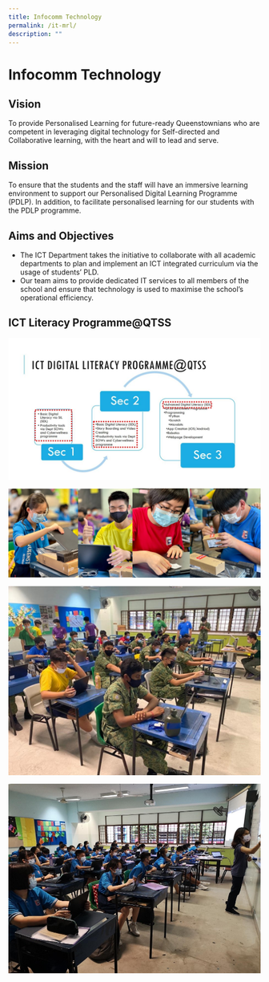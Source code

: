 ```yaml
---
title: Infocomm Technology
permalink: /it-mrl/
description: ""
---
```

Infocomm Technology
===================

**Vision**
----------

To provide Personalised Learning for future-ready Queenstownians who are competent in leveraging digital technology for Self-directed and Collaborative learning, with the heart and will to lead and serve.

**Mission**
-----------

To ensure that the students and the staff will have an immersive learning environment to support our Personalised Digital Learning Programme (PDLP). In addition, to facilitate personalised learning for our students with the PDLP programme.

Aims and Objectives
-------------------

*   The ICT Department takes the initiative to collaborate with all academic departments to plan and implement an ICT integrated curriculum via the usage of students’ PLD.
*   Our team aims to provide dedicated IT services to all members of the school and ensure that technology is used to maximise the school’s operational efficiency.

ICT Literacy Programme@QTSS
---------------------------


![](/images/Departments/IT%201.jpg)

![](/images/Departments/IT%202.png)

![](/images/Departments/IT%203.jpg)

![](/images/Departments/IT%204.jpg)